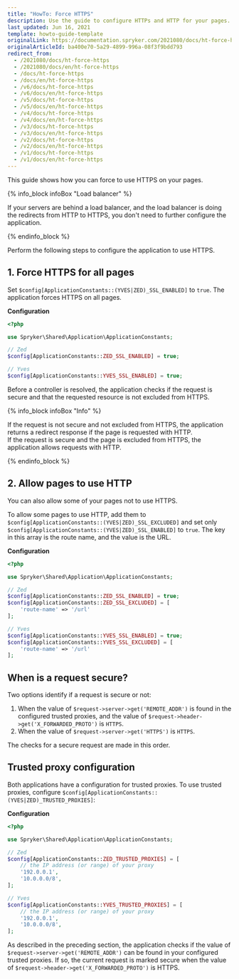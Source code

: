 ```yaml
---
title: "HowTo: Force HTTPS"
description: Use the guide to configure HTTPs and HTTP for your pages.
last_updated: Jun 16, 2021
template: howto-guide-template
originalLink: https://documentation.spryker.com/2021080/docs/ht-force-https
originalArticleId: ba400e70-5a29-4899-996a-08f3f9bdd793
redirect_from:
  - /2021080/docs/ht-force-https
  - /2021080/docs/en/ht-force-https
  - /docs/ht-force-https
  - /docs/en/ht-force-https
  - /v6/docs/ht-force-https
  - /v6/docs/en/ht-force-https
  - /v5/docs/ht-force-https
  - /v5/docs/en/ht-force-https
  - /v4/docs/ht-force-https
  - /v4/docs/en/ht-force-https
  - /v3/docs/ht-force-https
  - /v3/docs/en/ht-force-https
  - /v2/docs/ht-force-https
  - /v2/docs/en/ht-force-https
  - /v1/docs/ht-force-https
  - /v1/docs/en/ht-force-https
---
```


This guide shows how you can force to use HTTPS on your pages.

{% info_block infoBox "Load balancer" %}

If your servers are behind a load balancer, and the load balancer is doing the redirects from HTTP to HTTPS, you don't need to further configure the application.

{% endinfo_block %}

Perform the following steps to configure the application to use HTTPS.

## 1. Force HTTPS for all pages

Set `$config[ApplicationConstants::(YVES|ZED)_SSL_ENABLED]` to `true`. The application forces HTTPS on all pages.

**Configuration**

```php
<?php

use Spryker\Shared\Application\ApplicationConstants;

// Zed
$config[ApplicationConstants::ZED_SSL_ENABLED] = true;

// Yves
$config[ApplicationConstants::YVES_SSL_ENABLED] = true;
```

Before a controller is resolved, the application checks if the request is secure and that the requested resource is not excluded from HTTPS.

{% info_block infoBox "Info" %}

If the request is not secure and not excluded from HTTPS, the application returns a redirect response if the page is requested with HTTP.<br>If the request is secure and the page is excluded from HTTPS, the application allows requests with HTTP.

{% endinfo_block %}

## 2. Allow pages to use HTTP

You can also allow some of your pages not to use HTTPS.

To allow some pages to use HTTP, add them to `$config[ApplicationConstants::(YVES|ZED)_SSL_EXCLUDED]` and set only `$config[ApplicationConstants::(YVES|ZED)_SSL_ENABLED]` to `true`. The key in this array is the route name, and the value is the URL.

**Configuration**

```php
<?php

use Spryker\Shared\Application\ApplicationConstants;

// Zed
$config[ApplicationConstants::ZED_SSL_ENABLED] = true;
$config[ApplicationConstants::ZED_SSL_EXCLUDED] = [
    'route-name' => '/url'
];

// Yves
$config[ApplicationConstants::YVES_SSL_ENABLED] = true;
$config[ApplicationConstants::YVES_SSL_EXCLUDED] = [
    'route-name' => '/url'
];
```

## When is a request secure?

Two options identify if a request is secure or not:

1. When the value of `$request->server->get('REMOTE_ADDR')` is found in the configured trusted proxies, and the value of `$request->header->get('X_FORWARDED_PROTO')` is `HTTPS`.
2. When the value of `$request->server->get('HTTPS')` is `HTTPS`.

The checks for a secure request are made in this order.

## Trusted proxy configuration

Both applications have a configuration for trusted proxies. To use trusted proxies, configure `$config[ApplicationConstants::(YVES|ZED)_TRUSTED_PROXIES]`:

**Configuration**

```php
<?php

use Spryker\Shared\Application\ApplicationConstants;

// Zed
$config[ApplicationConstants::ZED_TRUSTED_PROXIES] = [
    // the IP address (or range) of your proxy
    '192.0.0.1',
    '10.0.0.0/8',
];

// Yves
$config[ApplicationConstants::YVES_TRUSTED_PROXIES] = [
    // the IP address (or range) of your proxy
    '192.0.0.1',
    '10.0.0.0/8',
];
```

As described in the preceding section, the application checks if the value of `$request->server->get('REMOTE_ADDR')` can be found in your configured trusted proxies. If so, the current request is marked secure when the value of `$request->header->get('X_FORWARDED_PROTO')` is HTTPS.
